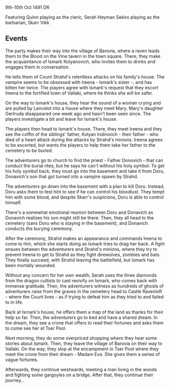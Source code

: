 9th-10th Oct 1491 DR

Featuring
Quinn playing as the cleric, Serah Heyman 
Sekiro playing as the barbarian, Skarr Vikk

## Events

The party makes their way into the village of Barovia, where a raven leads them to the Blood on the Vine tavern in the town square. There, they make the acquaintance of Ismark Kol­yanovich, who invites them to drinks and engages them in conversation.

He tells them of Count Strahd's relentless attacks on his family's house. The vampire seems to be obsessed with Ireena - Ismark's sister -, and has bitten her twice. The players agree with Ismark's request that they escort Ireena to the fortified town of Vallaki, where he thinks she will be safer.

On the way to Ismark's house, they hear the sound of a woman crying and are pulled by Lancelot into a house where they meet Mary. Mary's daughter Gertruda disappeared one week ago and hasn't been seen since. The players investigate a bit and leave for Ismark's house.

The players then head to Ismark's house. There, they meet Ireena and they see the coffin of the siblings' father, Kolyan Indirovich - their father - who died of a heart attack during the attacks by Strahd's minions. Ireena agrees to be escorted, but wants the players to help them take her father to the cemetery to be buried.

The adventurers go to church to find the priest - Father Donovich - that can conduct the burial rites, but he says he can't without his holy symbol. To get his holy symbol back, they must go into the basement and take it from Doru, Donavich's son that got turned into a vampire spawn by Strahd.

The adventurers go down into the basement with a plan to kill Doru. Instead, Doru asks them to test him to see if he can control his bloodlust. They tempt him with some blood, and despite Skarr's suspicions, Doru is able to control himself.

There's a somewhat emotional reunion between Doru and Donavich as Donavich realizes his son might still be there. Then, they all head to the cemetery (sans Doru who is staying in the basement), and Donavich conducts the burying ceremony. 

After the ceremony, Strahd makes an appearance and commands Ireena to come to him, which she starts doing as Ismark tries to drag her back. A fight ensues between the adventurers and Strahd's minions, where they try to prevent Ireena to get to Strahd as they fight direwolves, zombies and bats. They finally succeed, with Strahd leaving the battlefield, but Ismark has been mortally wounded. 

Without any concern for her own wealth, Serah uses the three diamonds from the dragon cultists to cast revivify on Ismark, who comes back with immense gratitude. Then, the adventurers witness as hundreds of ghosts of adventurers raise from the graves in the cemetery head to Castle Ravenloft - where the Count lives - as if trying to defeat him as they tried to and failed to in life.

Back at Ismark's house, he offers them a map of the land as thanks for their help so far. Then, the adventurers go to bed and have a shared dream. In the dream, they see a crone that offers to read their fortunes and asks them to come see her at Tser Pool. 

Next morning, they do some overpriced shopping where they hear some stories about Ismark. Then, they leave the village of Barovia on their way to Vallaki. On the way, they stop at the encampment in Tser Pool where they meet the crone from their dream - Madam Eva. She gives them a series of vague fortunes. 

Afterwards, they continue westwards, meeting a man living in the woods and fighting some gargoyles on a bridge. After that, they continue their journey...








